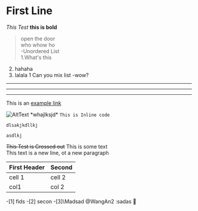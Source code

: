 # First Line
*This Test*
**this is bold**
>open the door  
  >who whow ho  
-Unordered List  
1.What's this
2. hahaha
3. lalala
1 Can you mix list
 -wow?
 
 ---
 ***
 ___
 This is an [example
 link](https://www.makeuseof.com)
 
 ![AltText](F:\BaiduNetdiskDownload\MobileFile\1592640870123.jpg)
 \*whajlksjd\*
 `This is Inline code`
 
 ```
 dlsakjkdllkj
 
 asdlkj
 ```
 ~~This Test is Crossed out~~
 This is some text\
 This text is a new line, ot a new paragraph

  |First Header|Second|
  |------------|------|
  |cell 1      |cell 2|
  |col1        | col 2|
  
  
 -[1] fids
 -[2] secon
 -[3]\Madsad
 @WangAn2
:sadas
🥇

 

 
 
 
